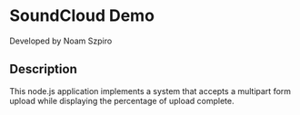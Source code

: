 SoundCloud Demo	
============================
Developed by Noam Szpiro

Description
-----------
This node.js application implements a system that accepts a multipart form upload while displaying the percentage of upload complete. 